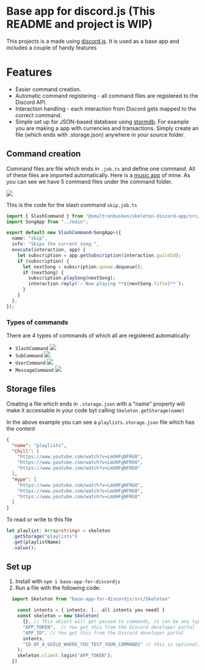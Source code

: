 # Base app for discord.js (This README and project is WIP)

This projects is a made using [discord.js](https://discord.js.org/#/). It is used as a base app and includes a couple of handy features

# Features

- Easier command creation.
- Automatic command registering - all command files are registered to the Discord API.
- Interaction handling - each interaction from Discord gets mapped to the correct command.
- Simple set up for JSON-based database using [stormdb](https://www.npmjs.com/package/stormdb). For example you are making a app with currencies and transactions. Simply create an file (which ends with .storage.json) anywhere in your source folder.

## Command creation

Command files are file which ends in `.job.ts` and define one command. All of these files are imported automatically. Here is a [music app](https://github.com/smultronbusken/discord-music-app) of mine. As you can see we have 5 command files under the command folder.

![](https://i.imgur.com/IXJaqDc.png)

This is the code for the slash command `skip.job.ts`

```typescript
import { SlashCommand } from "@smultronbusken/skeleton-discord-app/src/Jobs";
import SongApp from "../main";

export default new SlashCommand<SongApp>({
  name: "skip",
  info: "Skips the current song.",
  execute(interaction, app) {
    let subscription = app.getSubscription(interaction.guildId);
    if (subscription) {
      let nextSong = subscription.queue.dequeue();
      if (nextSong) {
        subscription.playSong(nextSong);
        interaction.reply(`🎶 Now playing **${nextSong.title}**`);
      }
    }
  },
});
```

### Types of commands

There are 4 types of commands of which all are registered automatically:

- `SlashCommand`
  ![](https://i.imgur.com/mym1QSP.png)
- `SubCommand`
  ![](https://i.imgur.com/UJLveKP.png)
- `UserCommand`
  ![](https://i.imgur.com/hPjR4aj.png)
- `MessageCommand`
  ![](https://i.imgur.com/mSdkaLw.png)

## Storage files


Creating a file which ends in `.storage.json` with a "name" property will make it accessable in your code byt calling `Skeleton.getStorage(name)`

In the above example you can see a `playlists.storage.json` file which has the content

```json
{
  "name": "playlists",
  "Chill": [
    "https://www.youtube.com/watch?v=LmUHFgNFRG0",
    "https://www.youtube.com/watch?v=LmUHFgNFRG0",
    "https://www.youtube.com/watch?v=LmUHFgNFRG0"
  ],
  "Hype": [
    "https://www.youtube.com/watch?v=LmUHFgNFRG0",
    "https://www.youtube.com/watch?v=LmUHFgNFRG0",
    "https://www.youtube.com/watch?v=LmUHFgNFRG0"
  ]
}
```

To read or write to this file

```typescript
let playlist: Array<string> = skeleton
  .getStorage("playlists")
  .get(playlistName)
  .value();
```


## Set up

1. Install with `npm i base-app-for-discordjs`
2. Run a file with the following code:

```typescript
  import Skeleton from "base-app-for-discordjs/src/Skeleton"

    const intents = { intents: [...all intents you need] }
    const skeleton = new Skeleton(
      {}, // This object will get passed to commands, it can be any type or variable
      "APP_TOKEN",  // You get this from the Discord developer portal
      "APP_ID", // You get this from the Discord developer portal
      intents,
      "ID_OF_A_GUILD_WHERE_YOU_TEST_YOUR_COMMANDS" // this is optional, but without it it takes up to an hour to register commands
    );
    skeleton.client.login("APP_TOKEN");
  })
```
